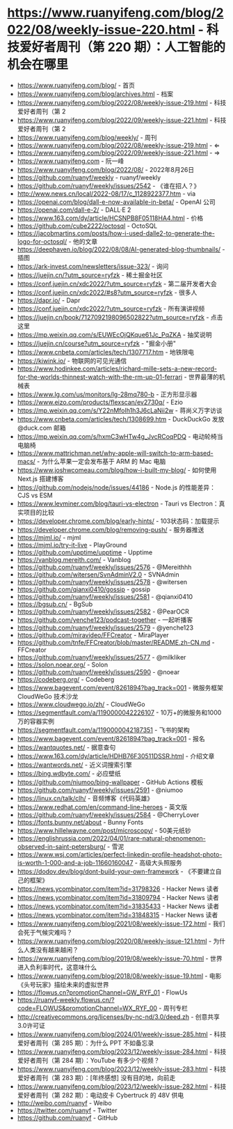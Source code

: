 # https://www.ruanyifeng.com/blog/2022/08/weekly-issue-220.html - 科技爱好者周刊（第 220 期）：人工智能的机会在哪里

- https://www.ruanyifeng.com/blog/ - 首页
- https://www.ruanyifeng.com/blog/archives.html - 档案
- https://www.ruanyifeng.com/blog/2022/08/weekly-issue-219.html - 科技爱好者周刊（第 2
- https://www.ruanyifeng.com/blog/2022/09/weekly-issue-221.html - 科技爱好者周刊（第 2
- https://www.ruanyifeng.com/blog/weekly/ - 周刊
- https://www.ruanyifeng.com/blog/2022/08/weekly-issue-219.html - ⇐
- https://www.ruanyifeng.com/blog/2022/09/weekly-issue-221.html - ⇒
- https://www.ruanyifeng.com - 阮一峰
- https://www.ruanyifeng.com/blog/2022/08/ - 2022年8月26日
- https://github.com/ruanyf/weekly - ruanyf/weekly
- https://github.com/ruanyf/weekly/issues/2542 - 《谁在招人？》
- http://www.news.cn/local/2022-08/17/c_1128922377.htm - via
- https://openai.com/blog/dall-e-now-available-in-beta/ - OpenAI 公司
- https://openai.com/dall-e-2/ - DALL·E 2
- https://www.163.com/dy/article/HCSNPB8F05118HA4.html - 价格
- https://github.com/cube2222/octosql - OctoSQL
- https://jacobmartins.com/posts/how-i-used-dalle2-to-generate-the-logo-for-octosql/ - 他的文章
- https://deephaven.io/blog/2022/08/08/AI-generated-blog-thumbnails/ - 插图
- https://ark-invest.com/newsletters/issue-323/ - 询问
- https://juejin.cn/?utm_source=ryfzk - 稀土掘金社区
- https://conf.juejin.cn/xdc2022/?utm_source=ryfzk - 第二届开发者大会
- https://conf.juejin.cn/xdc2022/#s8?utm_source=ryfzk - 很多人
- https://dapr.io/ - Dapr
- https://conf.juejin.cn/xdc2022/?utm_source=ryfzk - 所有演讲视频
- https://juejin.cn/book/7127092198096502822?utm_source=ryfzk - 点击这里
- https://mp.weixin.qq.com/s/EUWEcOjQKque61Jc_PqZKA - 抽奖说明
- https://juejin.cn/course?utm_source=ryfzk - "掘金小册"
- https://www.cnbeta.com/articles/tech/1307717.htm - 地铁限电
- https://kiwink.io/ - 物联网的可见光通信
- https://www.hodinkee.com/articles/richard-mille-sets-a-new-record-for-the-worlds-thinnest-watch-with-the-rm-up-01-ferrari - 世界最薄的机械表
- https://www.lg.com/us/monitors/lg-28mq780-b - 正方形显示器
- https://www.eizo.com/products/flexscan/ev2730q/ - Ezio
- https://mp.weixin.qq.com/s/Y22nMfoIh1h3J6cLaNii2w - 蒋尚义万字访谈
- https://www.cnbeta.com/articles/tech/1308699.htm - DuckDuckGo 发放 @duck.com 邮箱
- https://mp.weixin.qq.com/s/hxmC3wHTw4g_JvcRCoqPDQ - 电动轮椅当电脑椅
- https://www.mattrichman.net/why-apple-will-switch-to-arm-based-macs/ - 为什么苹果一定会发布基于 ARM 的 Mac 电脑
- https://www.joshwcomeau.com/blog/how-i-built-my-blog/ - 如何使用 Next.js 搭建博客
- https://github.com/nodejs/node/issues/44186 - Node.js 的性能差异：CJS vs ESM
- https://www.levminer.com/blog/tauri-vs-electron - Tauri vs Electron：真实项目的比较
- https://developer.chrome.com/blog/early-hints/ - 103状态码：加载提示
- https://developer.chrome.com/blog/removing-push/ - 服务器推送
- https://mjml.io/ - mjml
- https://mjml.io/try-it-live - PlayGround
- https://github.com/upptime/upptime - Upptime
- https://vanblog.mereith.com/ - Vanblog
- https://github.com/ruanyf/weekly/issues/2576 - @Mereithhh
- https://github.com/witersen/SvnAdminV2.0 - SVNAdmin
- https://github.com/ruanyf/weekly/issues/2578 - @witersen
- https://github.com/qianxi0410/gossip - gossip
- https://github.com/ruanyf/weekly/issues/2581 - @qianxi0410
- https://bgsub.cn/ - BgSub
- https://github.com/ruanyf/weekly/issues/2582 - @PearOCR
- https://github.com/yenche123/podcast-together - 一起听播客
- https://github.com/ruanyf/weekly/issues/2579 - @yenche123
- https://github.com/miravideo/FFCreator - MiraPlayer
- https://github.com/tnfe/FFCreator/blob/master/README.zh-CN.md - FFCreator
- https://github.com/ruanyf/weekly/issues/2577 - @milkliker
- https://solon.noear.org/ - Solon
- https://github.com/ruanyf/weekly/issues/2590 - @noear
- https://codeberg.org/ - Codeberg
- https://www.bagevent.com/event/8261894?bag_track=001 - 微服务框架 CloudWeGo 技术沙龙
- https://www.cloudwego.io/zh/ - CloudWeGo
- https://segmentfault.com/a/1190000042226107 - 10万+的微服务和1000万的容器实例
- https://segmentfault.com/a/1190000042187351 - 飞书的架构
- https://www.bagevent.com/event/8261894?bag_track=001 - 报名
- https://wantquotes.net/ - 据意查句
- https://www.163.com/dy/article/HDHB76F30511DSSR.html - 介绍文章
- https://wantwords.net/ - 近义词搜索引擎
- https://bing.wdbyte.com/ - 必应壁纸
- https://github.com/niumoo/bing-wallpaper - GitHub Actions 模板
- https://github.com/ruanyf/weekly/issues/2591 - @niumoo
- https://linux.cn/talk/clh/ - 音频博客《代码英雄》
- https://www.redhat.com/en/command-line-heroes - 英文版
- https://github.com/ruanyf/weekly/issues/2584 - @CherryLover
- https://fonts.bunny.net/about - Bunny Fonts
- https://www.hillelwayne.com/post/microscopy/ - 50美元纸钞
- https://englishrussia.com/2022/04/01/rare-natural-phenomenon-observed-in-saint-petersburg/ - 雪泥
- https://www.wsj.com/articles/perfect-linkedin-profile-headshot-photo-is-worth-1-000-and-a-job-11660160047 - 高级大头照服务
- https://dodov.dev/blog/dont-build-your-own-framework - 《不要建立自己的框架》
- https://news.ycombinator.com/item?id=31798326 - Hacker News 读者
- https://news.ycombinator.com/item?id=31809794 - Hacker News 读者
- https://news.ycombinator.com/item?id=31835433 - Hacker News 读者
- https://news.ycombinator.com/item?id=31848315 - Hacker News 读者
- https://www.ruanyifeng.com/blog/2021/08/weekly-issue-172.html - 我们会死于气候灾难吗？
- https://www.ruanyifeng.com/blog/2020/08/weekly-issue-121.html - 为什么人类没有越来越闲？
- https://www.ruanyifeng.com/blog/2019/08/weekly-issue-70.html - 世界进入负利率时代，这意味什么
- https://www.ruanyifeng.com/blog/2018/08/weekly-issue-19.html - 电影《头号玩家》描绘未来的虚拟世界
- https://flowus.cn?promotionChannel=GW_RYF_01 - FlowUs
- https://ruanyf-weekly.flowus.cn/?code=FLOWUS&promotionChannel=WX_RYF_00 - 周刊专栏
- http://creativecommons.org/licenses/by-nc-nd/3.0/deed.zh - 创意共享3.0许可证
- https://www.ruanyifeng.com/blog/2024/01/weekly-issue-285.html - 科技爱好者周刊（第 285 期）：为什么 PPT 不如备忘录
- https://www.ruanyifeng.com/blog/2023/12/weekly-issue-284.html - 科技爱好者周刊（第 284 期）：YouTube 有多少个视频？
- https://www.ruanyifeng.com/blog/2023/12/weekly-issue-283.html - 科技爱好者周刊（第 283 期）：[年终感想] 没有目的地，向前走
- https://www.ruanyifeng.com/blog/2023/12/weekly-issue-282.html - 科技爱好者周刊（第 282 期）：电动皮卡 Cybertruck 的 48V 供电
- http://weibo.com/ruanyf - Weibo
- https://twitter.com/ruanyf - Twitter
- https://github.com/ruanyf - GitHub